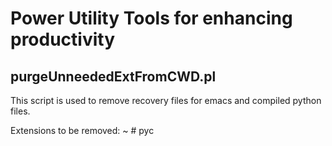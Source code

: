 # Power Utility Tools for enhancing productivity

## purgeUnneededExtFromCWD.pl
This script is used to remove recovery files for emacs and compiled python
files.

Extensions to be removed: ~ # pyc
